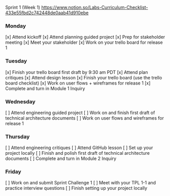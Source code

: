 Sprint 1 (Week 1)
https://www.notion.so/Labs-Curriculum-Checklist-433e55fbd2c742448de0aab41d910ebe

### Monday
[x]  Attend kickoff
[x]  Attend planning guided project
[x]  Prep for stakeholder meeting
[x]  Meet your stakeholder
[x]  Work on your trello board for release 1

### Tuesday
[x]  Finish your trello board first draft by 9:30 am PDT
[x]  Attend plan critiques
[x]  Attend design lesson
[x]  Finish your trello board (use the trello board checklist)
[x]  Work on user flows + wireframes for release 1
[x]  Complete and turn in Module 1 Inquiry

### Wednesday
[ ]  Attend engineering guided project
[ ]  Work on and finish first draft of technical architecture documents
[ ]  Work on user flows and wireframes for release 1

### Thursday
[ ]  Attend engineering critiques
[ ]  Attend GitHub lesson
[ ]  Set up your project locally
[ ]  Finish and polish first draft of technical architecture documents
[ ]  Complete and turn in Module 2 Inquiry

### Friday
[ ]  Work on and submit Sprint Challenge 1
[ ]  Meet with your TPL 1-1 and practice interview questions
[ ]  Finish setting up your project locally